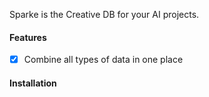 Sparke is the Creative DB for your AI projects. 
#### Features
- [x] Combine all types of data in one place

#### Installation
